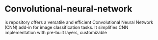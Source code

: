 # Convolutional-neural-network
is repository offers a versatile and efficient Convolutional Neural Network (CNN) add-in for image classification tasks. It simplifies CNN implementation with pre-built layers, customizable 
